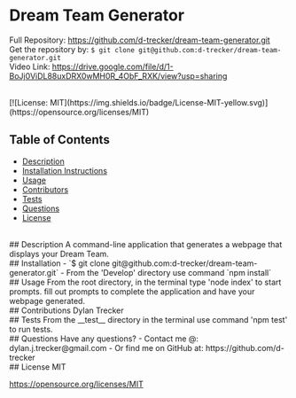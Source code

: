 # Dream Team Generator

Full Repository: https://github.com/d-trecker/dream-team-generator.git</br>
Get the repository by: `$ git clone git@github.com:d-trecker/dream-team-generator.git` </br>
Video Link: https://drive.google.com/file/d/1-BoJj0ViDL88uxDRX0wMH0R_4ObF_RXK/view?usp=sharing </br>

</br>
  [![License: MIT](https://img.shields.io/badge/License-MIT-yellow.svg)](https://opensource.org/licenses/MIT)
  
  ## Table of Contents
  * [Description](#Description)
  * [Installation Instructions](#Installation)
  * [Usage](#Usage) 
  * [Contributors](#Contributions)
  * [Tests](#Tests)
  * [Questions](#Questions)
  * [License](#License) 
  </br>
  ## Description
  A command-line application that generates a webpage that displays your Dream Team.
  </br>
  ## Installation
  - `$ git clone git@github.com:d-trecker/dream-team-generator.git`
  - From the 'Develop' directory use command `npm install`
  </br>
  ## Usage
  From the root directory, in the terminal type 'node index' to start prompts. fill out prompts to complete the application and have your webpage generated. 
  </br>
  ## Contributions
  Dylan Trecker
  </br>
  ## Tests
  From the __test__ directory in the terminal use command 'npm test' to run tests. 
  </br>
  ## Questions
  Have any questions? 
  - Contact me @: dylan.j.trecker@gmail.com
  - Or find me on GitHub at: https://github.com/d-trecker
  </br>
  ## License 
    MIT
    
  https://opensource.org/licenses/MIT


